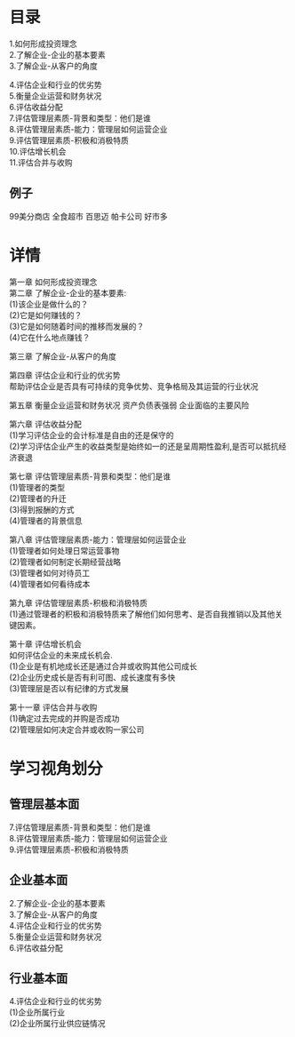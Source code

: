 # 目录
1.如何形成投资理念    
2.了解企业-企业的基本要素       
3.了解企业-从客户的角度 
     
4.评估企业和行业的优劣势      
5.衡量企业运营和财务状况      
6.评估收益分配      
7.评估管理层素质-背景和类型：他们是谁       
8.评估管理层素质-能力：管理层如何运营企业       
9.评估管理层素质-积极和消极特质      
10.评估增长机会     
11.评估合并与收购  

## 例子
99美分商店
全食超市
百思迈
帕卡公司
好市多



# 详情
第一章 如何形成投资理念   
第二章 了解企业-企业的基本要素:   
  (1)该企业是做什么的？    
  (2)它是如何赚钱的？    
  (3)它是如何随着时间的推移而发展的？    
  (4)它在什么地点赚钱？    

第三章 了解企业-从客户的角度   
  
第四章 评估企业和行业的优劣势   
  帮助评估企业是否具有可持续的竞争优势、竞争格局及其运营的行业状况

第五章 衡量企业运营和财务状况 
  资产负债表强弱
  企业面临的主要风险

第六章 评估收益分配     
  (1)学习评估企业的会计标准是自由的还是保守的   
  (2)学习评估企业产生的收益类型是始终如一的还是呈周期性盈利,是否可以抵抗经济衰退   

第七章 评估管理层素质-背景和类型：他们是谁       
  (1)管理者的类型   
  (2)管理者的升迁   
  (3)得到报酬的方式    
  (4)管理者的背景信息    

第八章 评估管理层素质-能力：管理层如何运营企业     
  (1)管理者如何处理日常运营事物   
  (2)管理者如何制定长期经营战略   
  (3)管理者如何对待员工   
  (4)管理者如何看待成本   

第九章 评估管理层素质-积极和消极特质    
  (1)通过管理者的积极和消极特质来了解他们如何思考、是否自我推销以及其他关键因素。   

第十章 评估增长机会   
  如何评估企业的未来成长机会.    
  (1)企业是有机地成长还是通过合并或收购其他公司成长    
  (2)企业历史成长是否有利可图、成长速度有多快   
  (3)管理层是否以有纪律的方式发展    

第十一章 评估合并与收购    
  (1)确定过去完成的并购是否成功   
  (2)管理层如何决定合并或收购一家公司    
  
# 学习视角划分  
## 管理层基本面
7.评估管理层素质-背景和类型：他们是谁   
8.评估管理层素质-能力：管理层如何运营企业    
9.评估管理层素质-积极和消极特质    

## 企业基本面
2.了解企业-企业的基本要素    
3.了解企业-从客户的角度    
4.评估企业和行业的优劣势   
5.衡量企业运营和财务状况    
6.评估收益分配    

## 行业基本面   
4.评估企业和行业的优劣势   
 (1)企业所属行业    
 (2)企业所属行业供应链情况    
  
  


